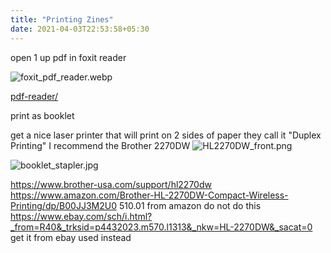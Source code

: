 ```yaml
---
title: "Printing Zines"
date: 2021-04-03T22:53:58+05:30
---
```



open 1 up pdf in foxit reader

![foxit_pdf_reader.webp](/images/foxit_pdf_reader.webp)

[pdf-reader/](https://www.foxit.com/pdf-reader/)


print as booklet

get a nice laser printer that will print on 2 sides of paper they call it "Duplex Printing" I recommend the Brother 2270DW ![HL2270DW_front.png](/images/HL2270DW_front.png)

![booklet_stapler.jpg](/images/booklet_stapler.jpg)

https://www.brother-usa.com/support/hl2270dw
https://www.amazon.com/Brother-HL-2270DW-Compact-Wireless-Printing/dp/B00JJ3M2U0
510.01 from amazon do not do this 
https://www.ebay.com/sch/i.html?_from=R40&_trksid=p4432023.m570.l1313&_nkw=HL-2270DW&_sacat=0
get it from ebay used instead

